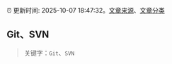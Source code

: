 :alarm_clock: 更新时间: 2025-10-07 18:47:32。[文章来源](/README.md)、[文章分类](/TAGS.md)

## Git、SVN


> 关键字：`Git`、`SVN`



